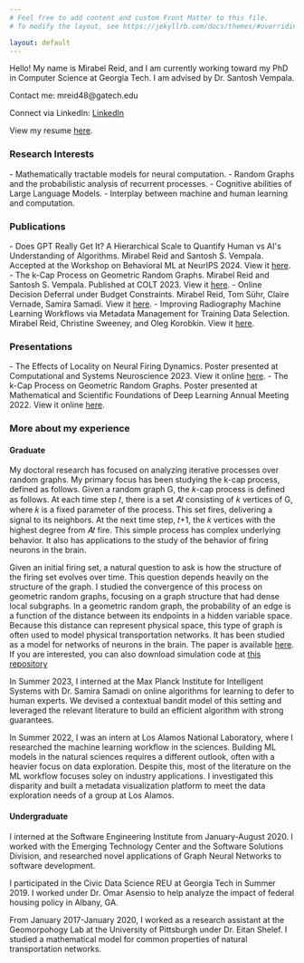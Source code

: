 ```yaml
---
# Feel free to add content and custom Front Matter to this file.
# To modify the layout, see https://jekyllrb.com/docs/themes/#overriding-theme-defaults

layout: default
---
```

<p> Hello! My name is Mirabel Reid, and I am currently working toward my PhD in Computer Science at Georgia Tech. I am advised by Dr. Santosh Vempala.</p>

<p>Contact me: mreid48@gatech.edu</p>

<p>Connect via LinkedIn: <a href="https://www.linkedin.com/in/mirabel-reid-b3b779156">LinkedIn</a></p>

<p> View my resume <a href="https://github.com/mirabelreid/mirabelreid.github.io/raw/master/Reid-Resume-Dec2024.pdf">here</a>. </p>


<h3>Research Interests</h3>
-  Mathematically tractable models for neural computation.  
-  Random Graphs and the probabilistic analysis of recurrent processes.
-  Cognitive abilities of Large Language Models.
-  Interplay between machine and human learning and computation.
<h3>Publications</h3>
- Does GPT Really Get It? A Hierarchical Scale to Quantify Human vs AI's Understanding of Algorithms. Mirabel Reid and Santosh S. Vempala. Accepted at the Workshop on Behavioral ML at NeurIPS 2024. View it <a href="https://arxiv.org/abs/2406.14722">here</a>.
-  The k-Cap Process on Geometric Random Graphs. Mirabel Reid and Santosh S. Vempala. Published at COLT 2023. View it <a href="https://proceedings.mlr.press/v195/reid23a/reid23a.pdf">here</a>.
- Online Decision Deferral under Budget Constraints. Mirabel Reid, Tom Sühr, Claire Vernade, Samira Samadi. View it <a href="https://arxiv.org/abs/2409.20489">here</a>.
- Improving Radiography Machine Learning Workflows via Metadata Management for Training Data Selection. Mirabel Reid, Christine Sweeney, and Oleg Korobkin. View it <a href="https://arxiv.org/abs/2408.12655">here</a>.
<h3>Presentations</h3>
-  The Effects of Locality on Neural Firing Dynamics. Poster presented at Computational and Systems Neuroscience 2023. View it online <a href="https://github.com/mirabelreid/mirabelreid.github.io/raw/master/kcapcosyne.pdf">here</a>.
-  The k-Cap Process on Geometric Random Graphs. Poster presented at Mathematical and Scientific Foundations of Deep Learning Annual Meeting 2022. View it online  <a href="https://github.com/mirabelreid/mirabelreid.github.io/raw/master/kcapGRGPosterMoDL.pdf">here</a>.
<h3>More about my experience</h3>
<h4>Graduate</h4>
<p>My doctoral research has focused on analyzing iterative processes over random graphs. My primary focus has been studying the k-cap process, defined as follows. Given a random graph G, the 𝑘-cap process is defined as follows. At each time step 𝑡, there is a set 𝐴𝑡 consisting of 𝑘 vertices of G, where 𝑘 is a fixed parameter of the process. This set fires, delivering a signal to its neighbors. At the next time step, 𝑡+1, the 𝑘 vertices with the highest degree from 𝐴𝑡 fire. This simple process has complex underlying behavior. It also has applications to the study of the behavior of firing neurons in the brain.</p>

<p>Given an initial firing set, a natural question to ask is how the structure of the firing set evolves over time. This question depends heavily on the structure of the graph. I studied the convergence of this process on geometric random graphs, focusing on a graph structure that had dense local subgraphs. In a geometric random graph, the probability of an edge is a function of the distance between its endpoints in a hidden variable space. Because this distance can represent physical space, this type of graph is often used to model physical transportation networks. It has been studied as a model for networks of neurons in the brain. The paper is available <a href="https://proceedings.mlr.press/v195/reid23a/reid23a.pdf">here</a>. If you are interested, you can also download simulation code at <a href="https://github.com/mirabelreid/Assemblies-Simulations">this repository </a>
<p> In Summer 2023, I interned at the Max Planck Institute for Intelligent Systems with Dr. Samira Samadi on online algorithms for learning to defer to human experts. We devised a contextual bandit model of this setting and leveraged the relevant literature to build an efficient algorithm with strong guarantees.</p>
 <p> In Summer 2022, I was an intern at Los Alamos National Laboratory, where I researched the machine learning workflow in the sciences. Building ML models in the natural sciences requires a different outlook, often with a heavier focus on data exploration. Despite this, most of the literature on the ML workflow focuses soley on industry applications. I investigated this disparity and built a metadata visualization platform to meet the data exploration needs of a group at Los Alamos.</p>

<h4>Undergraduate</h4>
<p> I interned at the Software Engineering Institute from January-August 2020. I worked with the Emerging Technology Center and the Software Solutions Division, and researched novel applications of Graph Neural Networks to software development.</p>
<p> I participated in the Civic Data Science REU at Georgia Tech in Summer 2019. I worked under Dr. Omar Asensio to help analyze the impact of federal housing policy in Albany, GA. 
<p> From January 2017-January 2020, I worked as a research assistant at the Geomorpohogy Lab at the University of Pittsburgh under Dr. Eitan Shelef. I studied a mathematical model for common properties of natural transportation networks.</p>


